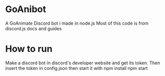 # GoAnibot
A GoAnimate Discord bot i made in node.js
Most of this code is from discord.js docs and guides

# How to run
Make a discord bot in discord's developer website and get its token.
Then insert the token in config.json then start it with npm install npm start
